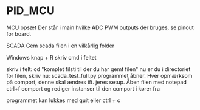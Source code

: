 # PID_MCU

MCU opsæt
Der står i main hvilke ADC PWM outputs der bruges, se pinout for board.

SCADA
Gem scada filen i en vilkårlig folder

Windows knap + R
skriv cmd i feltet

skriv i felt: cd "komplet filsti til der du har gemt filen"
nu er du i directoriet for filen, skriv nu: scada_test_full.py
programmet åbner. Hver opmærksom på comport, denne skal ændres ift. jeres setup. Åben filen med notepad ctrl+f comport og rediger instanser til den comport i kører fra

programmet kan lukkes med quit eller ctrl + c
